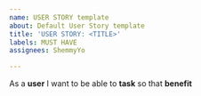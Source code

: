 ```yaml
---
name: USER STORY template
about: Default User Story template
title: 'USER STORY: <TITLE>'
labels: MUST HAVE
assignees: ShemmyYo

---
```


As a **user** I want to be able to **task** so that **benefit**
